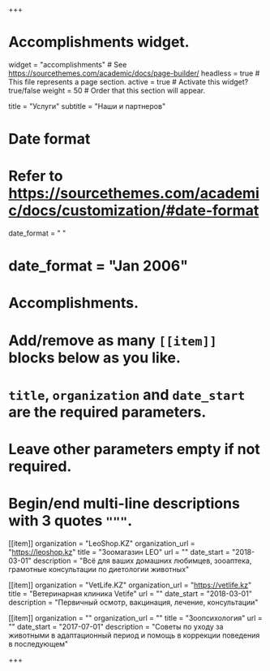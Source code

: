 +++
# Accomplishments widget.
widget = "accomplishments"  # See https://sourcethemes.com/academic/docs/page-builder/
headless = true  # This file represents a page section.
active = true  # Activate this widget? true/false
weight = 50  # Order that this section will appear.

title = "Услуги"
subtitle = "Наши и партнеров"

# Date format
#   Refer to https://sourcethemes.com/academic/docs/customization/#date-format
date_format = " "
# date_format = "Jan 2006"

# Accomplishments.
#   Add/remove as many `[[item]]` blocks below as you like.
#   `title`, `organization` and `date_start` are the required parameters.
#   Leave other parameters empty if not required.
#   Begin/end multi-line descriptions with 3 quotes `"""`.

[[item]]
  organization = "LeoShop.KZ"
  organization_url = "https://leoshop.kz"
  title = "Зоомагазин LEO"
  url = ""
  date_start = "2018-03-01"
  description = "Всё для ваших домашних любимцев, зооаптека, грамотные консультации по диетологии животных"

[[item]]
  organization = "VetLife.KZ"
  organization_url = "https://vetlife.kz"
  title = "Ветеринарная клиника Vetife"
  url = ""
  date_start = "2018-03-01"
  description = "Первичный осмотр, вакцинация, лечение, консультации"

[[item]]
  organization = ""
  organization_url = ""
  title = "Зоопсихология"
  url = ""
  date_start = "2017-07-01"
  description = "Советы по уходу за животными в адаптационный период и помощь в коррекции поведения в последующем"

+++
